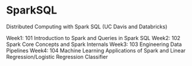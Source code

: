 # SparkSQL
Distributed Computing with Spark SQL (UC Davis and Databricks)

Week1: 101 Introduction to Spark and Queries in Spark SQL
Week2: 102 Spark Core Concepts and Spark Internals
Week3: 103 Engineering Data Pipelines
Week4: 104 Machine Learning Applications of Spark and Linear Regression/Logistic Regression Classifier
